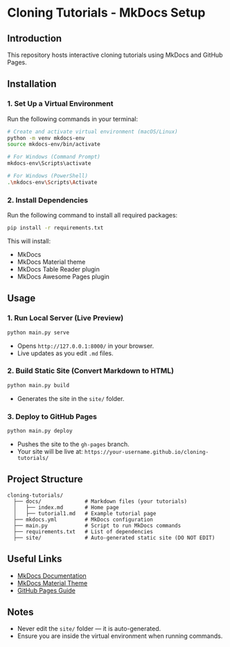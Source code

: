 # Cloning Tutorials - MkDocs Setup

## Introduction
This repository hosts interactive cloning tutorials using MkDocs and GitHub Pages.

## Installation

### 1. Set Up a Virtual Environment  
Run the following commands in your terminal:

```sh
# Create and activate virtual environment (macOS/Linux)
python -m venv mkdocs-env
source mkdocs-env/bin/activate

# For Windows (Command Prompt)
mkdocs-env\Scripts\activate

# For Windows (PowerShell)
.\mkdocs-env\Scripts\Activate
```

### 2. Install Dependencies  
Run the following command to install all required packages:

```sh
pip install -r requirements.txt
```

This will install:
- MkDocs
- MkDocs Material theme
- MkDocs Table Reader plugin
- MkDocs Awesome Pages plugin

## Usage

### 1. Run Local Server (Live Preview)
```sh
python main.py serve
```
- Opens `http://127.0.0.1:8000/` in your browser.
- Live updates as you edit `.md` files.

### 2. Build Static Site (Convert Markdown to HTML)
```sh
python main.py build
```
- Generates the site in the `site/` folder.

### 3. Deploy to GitHub Pages
```sh
python main.py deploy
```
- Pushes the site to the `gh-pages` branch.
- Your site will be live at: `https://your-username.github.io/cloning-tutorials/`

## Project Structure

```
cloning-tutorials/
  ├── docs/              # Markdown files (your tutorials)
  │   ├── index.md       # Home page
  │   ├── tutorial1.md   # Example tutorial page
  ├── mkdocs.yml         # MkDocs configuration
  ├── main.py            # Script to run MkDocs commands
  ├── requirements.txt   # List of dependencies
  ├── site/              # Auto-generated static site (DO NOT EDIT)
```

## Useful Links
- [MkDocs Documentation](https://www.mkdocs.org/)
- [MkDocs Material Theme](https://squidfunk.github.io/mkdocs-material/)
- [GitHub Pages Guide](https://pages.github.com/)

## Notes
- Never edit the `site/` folder — it is auto-generated.
- Ensure you are inside the virtual environment when running commands.
